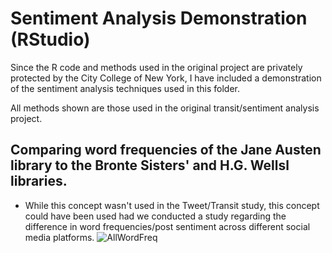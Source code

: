 # Sentiment Analysis Demonstration (RStudio)

Since the R code and methods used in the original project are privately protected by the City College of New York, I have included a demonstration of the sentiment analysis techniques used in this folder.

All methods shown are those used in the original transit/sentiment analysis project.

## Comparing word frequencies of the Jane Austen library to the Bronte Sisters' and H.G. Wellsl libraries.
- While this concept wasn't used in the Tweet/Transit study, this concept could have been used had we conducted a study regarding the difference in word frequencies/post sentiment across different social media platforms.
![AllWordFreq](https://github.com/r-kish/Tweet-Sentiment-Transit-Analysis/blob/main/Sentiment_Analysis_Demo/images/AllWordFreq.png)

## 



